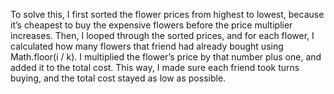 To solve this, I first sorted the flower prices from highest to lowest, because it’s cheapest to buy the expensive flowers before the price multiplier increases. Then, I looped through the sorted prices, and for each flower, I calculated how many flowers that friend had already bought using Math.floor(i / k). I multiplied the flower’s price by that number plus one, and added it to the total cost. This way, I made sure each friend took turns buying, and the total cost stayed as low as possible.